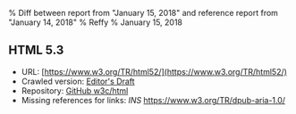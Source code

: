 % Diff between report from "January 15, 2018" and reference report from "January 14, 2018"
% Reffy
% January 15, 2018

## HTML 5.3

- URL: [https://www.w3.org/TR/html52/](https://www.w3.org/TR/html52/)
- Crawled version: [Editor's Draft](https://w3c.github.io/html/)
- Repository: [GitHub w3c/html](https://github.com/w3c/html)
- Missing references for links: *INS* https://www.w3.org/TR/dpub-aria-1.0/


